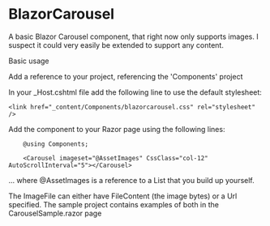 # BlazorCarousel
A basic Blazor Carousel component, that right now only supports images.  I suspect it could very easily be extended to support any content.

Basic usage

Add a reference to your project, referencing the 'Components' project

In your _Host.cshtml file add the following line to use the default stylesheet:

    <link href="_content/Components/blazorcarousel.css" rel="stylesheet" />

Add the component to your Razor page using the following lines:

        @using Components;

        <Carousel imageset="@AssetImages" CssClass="col-12" AutoScrollInterval="5"></Carousel>

... where @AssetImages is a reference to a List<ImageFile> that you build up yourself.

The ImageFile can either have FileContent (the image bytes) or a Url specified.
The sample project contains examples of both in the CarouselSample.razor page
